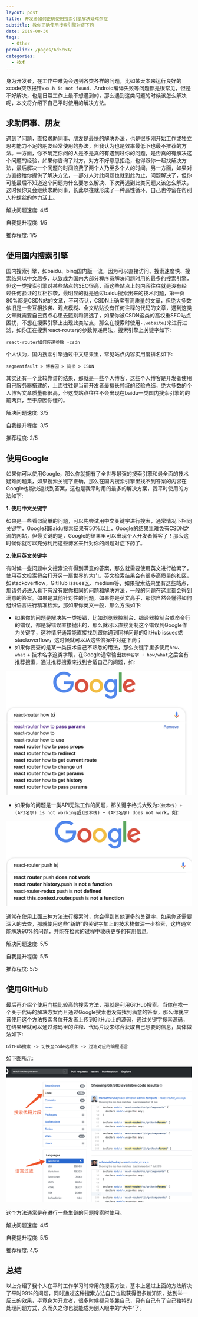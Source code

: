 ```yaml
---
layout: post
title: 开发者如何正确使用搜索引擎解决疑难杂症
subtitle: 教你正确使用搜索引擎对症下药
date: 2019-08-30
tags: 
  - Other
permalink: /pages/6d5c63/
categories: 
  - 技术
---
```


​        身为开发者，在工作中难免会遇到各类各样的问题，比如某天本来运行良好的xcode突然报错`xxx.h is not found`、Android编译失败等问题都是很常见，但是不好解决，也是日常工作上最不想遇到的，那么遇到这类问题的时候该怎么解决呢，本文将介绍下自己平时使用的解决方法。

<!-- more -->


## 求助同事、朋友
​        遇到了问题，直接求助同事、朋友是最快的解决办法，也是很多刚开始工作或独立思考能力不足的朋友经常使用的办法，但我认为也是效率最低下也最不推荐的方法。一方面，你不确定你问的人是不是真的有遇到过你的问题，是否真的有解决这个问题的经验，如果你咨询了对方，对方不好意思拒绝，也得跟你一起找解决方法，最后解决一个问题的时间浪费了两个人乃至多个人的时间。另一方面，如果对方直接给你提供了解决方法，一部分人对此问题也就到此为止，问题解决了，但你可能最后不知道这个问题为什么要怎么解决、下次再遇到此类问题又该怎么解决，这时候你又会继续求助同事，长此以往就形成了一种恶性循环，自己也停留在帮别人拧螺丝的体力活上。



解决问题速度: 4/5

自我提升程度: 1/5

推荐程度: 1/5



## 使用国内搜索引擎
​        国内搜索引擎，如baidu、bing国内版一流，因为可以直接访问、搜索速度快、搜索结果以中文居多，以致成为国内大部分程序员解决问题时用的最多的搜索引擎，但这一类搜索引擎对某些站点的SEO很高，而这些站点上的内容往往就是没有经过任何验证的互相抄袭，最明显的就是通过baidu搜索出来的技术问题，第一页80%都是CSDN站的文章，不可否认，CSDN上确实有高质量的文章，但绝大多数依旧是一些互相抄袭、观点模糊、全文粘贴没有任何注释的代码的文章，遇到这类文章就需要自己费点心思去甄别和筛选了，如果你被CSDN这类的高权重SEO站点困扰，不想在搜索引擎上出现此类站点，那么在搜索时使用`-[website]`来进行过滤，如你正在搜索react-router的参数传递用法，搜索引擎上关键字如下:

```
react-router如何传递参数 -csdn
```



个人认为，国内搜索引擎通过中文结果里，常见站点内容实用度排名如下:

```
segmentfault > 博客园 > 简书 > CSDN
```

其实还有一个比较靠谱的结果，那就是一些个人博客，这些个人博客是开发者使用自己服务器搭建的，上面往往是当前开发者最擅长领域的经验总结，绝大多数的个人博客文章质量都很高，但这类站点往往不会出现在baidu一类国内搜索引擎的的前两页，至于原因你懂的。

 

解决问题速度: 3/5

自我提升程度: 3/5

推荐程度: 2/5



## 使用Google
​        如果你可以使用Google，那么你就拥有了全世界最强的搜索引擎和最全面的技术疑难问题集，如果搜索关键字正确，那么在国内搜索引擎里找不到答案的内容在Google也能快速找到答案，这也是我平时用的最多的解决方案，我平时使用的方法如下:

**1. 使用中文关键字**

​        如果是一些看似简单的问题，可以先尝试用中文关键字进行搜索，通常情况下相同关键字，Google和Baidu搜索结果有50%以上，Google的结果里难免有CSDN之流的网站，但最关键的是，Google的结果里可以出现个人开发者博客了！那么这时候你就可以充分利用这些博客来针对你的问题对症下药了。



**2.使用英文关键字**

​        有时候一些问题中文搜索没有得到满意的答案，那么就需要使用英文进行检索了，使用英文检索将会打开另一扇世界的大门。英文检索结果会有很多高质量的社区，如stackoverflow，GitHub issues区、medium等，如果搜索结果里有这些站点，那请务必进入看下有没有跟你相同的问题和解决方法，一般的问题在这里都会得到满意的答案。如果是其他针对性的问题，如果你是英文高手，那你自然会懂得如何组织语言进行精准检索，那如果你英文一般，那么方法如下:

* 如果你的问题是解决某一类报错，比如浏览器控制台、编译器控制台或命令行的错误，都是将错误直接抛出的，那么就可以直接复制这个错误到Google作为关键字，这种情况通常能直接找到跟你遇到同样问题的GitHub issues或stackoverflow，这时候就可以从这些答案中对症下药；
* 如果你要查的是某一类技术自己不熟悉的用法，那么关键字里多使用`how`、`what`  + 技术名字这类字眼，在Google通常输出`技术名字 + how/what`之后会有推荐搜索，通过推荐搜索来找到合适自己的问题，如:

![image-20190830110938735](/img/image-20190830110938735.png)

* 如果你的问题是一类API无法工作的问题，那关键字格式大致为:`(技术栈) + (API名字) is not working`或`(技术栈) + (API名字) does not work`，如:



![image-20190830111613101](/img/image-20190830111613101.png)



通常在使用上面三种方法进行搜索时，你会得到其他更多的关键字，如果你还需要深入的去查，那就使用这些“新鲜”的关键字加上的技术栈做深一步检索，这样通常能解决90%的问题，并能在检索的过程中收获更多的有用信息。

解决问题速度: 5/5

自我提升程度: 5/5

推荐程度: 5/5



## 使用GitHub
​        最后再介绍个使用门槛比较高的搜索方法，那就是利用GitHub搜索。当你在找一个关于代码的解决方案而且通过Google搜索也没有找到满意的答案，那么你就应该使用这个方法搜索各位开发者上传到GitHub上的源码，通过关键字搜索源码，在结果里就可以通过源码里的注释、代码片段来综合获取自己想要的信息，具体做法如下:

```
GitHub搜索 -> 切换至code选项卡 -> 过滤对应的编程语言
```

如下图所示:

![image-20190830132913290](/img/image-20190830132913290.png)

这个方法通常是在进行一些生僻的问题搜索时使用。



解决问题速度: 4/5

自我提升程度: 5/5

推荐程度: 4/5



## 总结
​        以上介绍了我个人在平时工作学习时常用的搜索方法，基本上通过上面的方法解决了平时99%的问题，同时通过这种搜索方法自己也能获得很多新知识，达到举一反三的效果，毕竟身为开发者，很多时候都只能靠自己，只有自己有了自己独特的处理问题方式，久而久之你也就能成为别人眼中的“大牛”了。